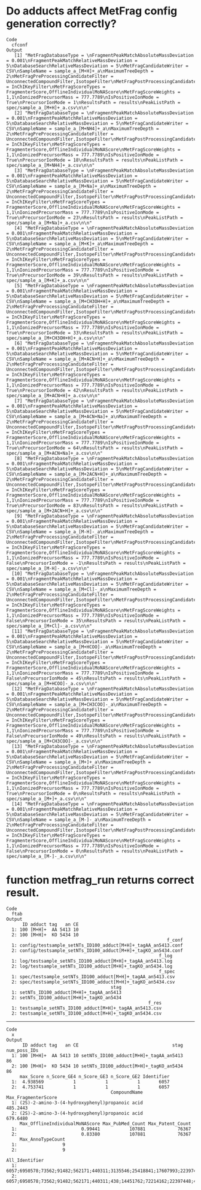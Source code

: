 # Do adducts affect MetFrag config generation correctly?

    Code
      cfconf
    Output
       [1] "MetFragDatabaseType = \nFragmentPeakMatchAbsoluteMassDeviation = 0.001\nFragmentPeakMatchRelativeMassDeviation = 5\nDatabaseSearchRelativeMassDeviation = 5\nMetFragCandidateWriter = CSV\nSampleName = sample_a_[M+H]+_a\nMaximumTreeDepth = 2\nMetFragPreProcessingCandidateFilter = UnconnectedCompoundFilter,IsotopeFilter\nMetFragPostProcessingCandidateFilter = InChIKeyFilter\nMetFragScoreTypes = FragmenterScore,OfflineIndividualMoNAScore\nMetFragScoreWeights = 1,1\nIonizedPrecursorMass = 777.7789\nIsPositiveIonMode = True\nPrecursorIonMode = 1\nResultsPath = results\nPeakListPath = spec/sample_a_[M+H]+_a.csv\n\n"             
       [2] "MetFragDatabaseType = \nFragmentPeakMatchAbsoluteMassDeviation = 0.001\nFragmentPeakMatchRelativeMassDeviation = 5\nDatabaseSearchRelativeMassDeviation = 5\nMetFragCandidateWriter = CSV\nSampleName = sample_a_[M+NH4]+_a\nMaximumTreeDepth = 2\nMetFragPreProcessingCandidateFilter = UnconnectedCompoundFilter,IsotopeFilter\nMetFragPostProcessingCandidateFilter = InChIKeyFilter\nMetFragScoreTypes = FragmenterScore,OfflineIndividualMoNAScore\nMetFragScoreWeights = 1,1\nIonizedPrecursorMass = 777.7789\nIsPositiveIonMode = True\nPrecursorIonMode = 18\nResultsPath = results\nPeakListPath = spec/sample_a_[M+NH4]+_a.csv\n\n"        
       [3] "MetFragDatabaseType = \nFragmentPeakMatchAbsoluteMassDeviation = 0.001\nFragmentPeakMatchRelativeMassDeviation = 5\nDatabaseSearchRelativeMassDeviation = 5\nMetFragCandidateWriter = CSV\nSampleName = sample_a_[M+Na]+_a\nMaximumTreeDepth = 2\nMetFragPreProcessingCandidateFilter = UnconnectedCompoundFilter,IsotopeFilter\nMetFragPostProcessingCandidateFilter = InChIKeyFilter\nMetFragScoreTypes = FragmenterScore,OfflineIndividualMoNAScore\nMetFragScoreWeights = 1,1\nIonizedPrecursorMass = 777.7789\nIsPositiveIonMode = True\nPrecursorIonMode = 23\nResultsPath = results\nPeakListPath = spec/sample_a_[M+Na]+_a.csv\n\n"          
       [4] "MetFragDatabaseType = \nFragmentPeakMatchAbsoluteMassDeviation = 0.001\nFragmentPeakMatchRelativeMassDeviation = 5\nDatabaseSearchRelativeMassDeviation = 5\nMetFragCandidateWriter = CSV\nSampleName = sample_a_[M+K]+_a\nMaximumTreeDepth = 2\nMetFragPreProcessingCandidateFilter = UnconnectedCompoundFilter,IsotopeFilter\nMetFragPostProcessingCandidateFilter = InChIKeyFilter\nMetFragScoreTypes = FragmenterScore,OfflineIndividualMoNAScore\nMetFragScoreWeights = 1,1\nIonizedPrecursorMass = 777.7789\nIsPositiveIonMode = True\nPrecursorIonMode = 39\nResultsPath = results\nPeakListPath = spec/sample_a_[M+K]+_a.csv\n\n"            
       [5] "MetFragDatabaseType = \nFragmentPeakMatchAbsoluteMassDeviation = 0.001\nFragmentPeakMatchRelativeMassDeviation = 5\nDatabaseSearchRelativeMassDeviation = 5\nMetFragCandidateWriter = CSV\nSampleName = sample_a_[M+CH3OH+H]+_a\nMaximumTreeDepth = 2\nMetFragPreProcessingCandidateFilter = UnconnectedCompoundFilter,IsotopeFilter\nMetFragPostProcessingCandidateFilter = InChIKeyFilter\nMetFragScoreTypes = FragmenterScore,OfflineIndividualMoNAScore\nMetFragScoreWeights = 1,1\nIonizedPrecursorMass = 777.7789\nIsPositiveIonMode = True\nPrecursorIonMode = 33\nResultsPath = results\nPeakListPath = spec/sample_a_[M+CH3OH+H]+_a.csv\n\n"
       [6] "MetFragDatabaseType = \nFragmentPeakMatchAbsoluteMassDeviation = 0.001\nFragmentPeakMatchRelativeMassDeviation = 5\nDatabaseSearchRelativeMassDeviation = 5\nMetFragCandidateWriter = CSV\nSampleName = sample_a_[M+ACN+H]+_a\nMaximumTreeDepth = 2\nMetFragPreProcessingCandidateFilter = UnconnectedCompoundFilter,IsotopeFilter\nMetFragPostProcessingCandidateFilter = InChIKeyFilter\nMetFragScoreTypes = FragmenterScore,OfflineIndividualMoNAScore\nMetFragScoreWeights = 1,1\nIonizedPrecursorMass = 777.7789\nIsPositiveIonMode = True\nPrecursorIonMode = 42\nResultsPath = results\nPeakListPath = spec/sample_a_[M+ACN+H]+_a.csv\n\n"    
       [7] "MetFragDatabaseType = \nFragmentPeakMatchAbsoluteMassDeviation = 0.001\nFragmentPeakMatchRelativeMassDeviation = 5\nDatabaseSearchRelativeMassDeviation = 5\nMetFragCandidateWriter = CSV\nSampleName = sample_a_[M+ACN+Na]+_a\nMaximumTreeDepth = 2\nMetFragPreProcessingCandidateFilter = UnconnectedCompoundFilter,IsotopeFilter\nMetFragPostProcessingCandidateFilter = InChIKeyFilter\nMetFragScoreTypes = FragmenterScore,OfflineIndividualMoNAScore\nMetFragScoreWeights = 1,1\nIonizedPrecursorMass = 777.7789\nIsPositiveIonMode = True\nPrecursorIonMode = 64\nResultsPath = results\nPeakListPath = spec/sample_a_[M+ACN+Na]+_a.csv\n\n"  
       [8] "MetFragDatabaseType = \nFragmentPeakMatchAbsoluteMassDeviation = 0.001\nFragmentPeakMatchRelativeMassDeviation = 5\nDatabaseSearchRelativeMassDeviation = 5\nMetFragCandidateWriter = CSV\nSampleName = sample_a_[M+2ACN+H]+_a\nMaximumTreeDepth = 2\nMetFragPreProcessingCandidateFilter = UnconnectedCompoundFilter,IsotopeFilter\nMetFragPostProcessingCandidateFilter = InChIKeyFilter\nMetFragScoreTypes = FragmenterScore,OfflineIndividualMoNAScore\nMetFragScoreWeights = 1,1\nIonizedPrecursorMass = 777.7789\nIsPositiveIonMode = True\nPrecursorIonMode = 83\nResultsPath = results\nPeakListPath = spec/sample_a_[M+2ACN+H]+_a.csv\n\n"  
       [9] "MetFragDatabaseType = \nFragmentPeakMatchAbsoluteMassDeviation = 0.001\nFragmentPeakMatchRelativeMassDeviation = 5\nDatabaseSearchRelativeMassDeviation = 5\nMetFragCandidateWriter = CSV\nSampleName = sample_a_[M-H]-_a\nMaximumTreeDepth = 2\nMetFragPreProcessingCandidateFilter = UnconnectedCompoundFilter,IsotopeFilter\nMetFragPostProcessingCandidateFilter = InChIKeyFilter\nMetFragScoreTypes = FragmenterScore,OfflineIndividualMoNAScore\nMetFragScoreWeights = 1,1\nIonizedPrecursorMass = 777.7789\nIsPositiveIonMode = False\nPrecursorIonMode = -1\nResultsPath = results\nPeakListPath = spec/sample_a_[M-H]-_a.csv\n\n"           
      [10] "MetFragDatabaseType = \nFragmentPeakMatchAbsoluteMassDeviation = 0.001\nFragmentPeakMatchRelativeMassDeviation = 5\nDatabaseSearchRelativeMassDeviation = 5\nMetFragCandidateWriter = CSV\nSampleName = sample_a_[M+Cl]-_a\nMaximumTreeDepth = 2\nMetFragPreProcessingCandidateFilter = UnconnectedCompoundFilter,IsotopeFilter\nMetFragPostProcessingCandidateFilter = InChIKeyFilter\nMetFragScoreTypes = FragmenterScore,OfflineIndividualMoNAScore\nMetFragScoreWeights = 1,1\nIonizedPrecursorMass = 777.7789\nIsPositiveIonMode = False\nPrecursorIonMode = 35\nResultsPath = results\nPeakListPath = spec/sample_a_[M+Cl]-_a.csv\n\n"         
      [11] "MetFragDatabaseType = \nFragmentPeakMatchAbsoluteMassDeviation = 0.001\nFragmentPeakMatchRelativeMassDeviation = 5\nDatabaseSearchRelativeMassDeviation = 5\nMetFragCandidateWriter = CSV\nSampleName = sample_a_[M+HCOO]-_a\nMaximumTreeDepth = 2\nMetFragPreProcessingCandidateFilter = UnconnectedCompoundFilter,IsotopeFilter\nMetFragPostProcessingCandidateFilter = InChIKeyFilter\nMetFragScoreTypes = FragmenterScore,OfflineIndividualMoNAScore\nMetFragScoreWeights = 1,1\nIonizedPrecursorMass = 777.7789\nIsPositiveIonMode = False\nPrecursorIonMode = 45\nResultsPath = results\nPeakListPath = spec/sample_a_[M+HCOO]-_a.csv\n\n"     
      [12] "MetFragDatabaseType = \nFragmentPeakMatchAbsoluteMassDeviation = 0.001\nFragmentPeakMatchRelativeMassDeviation = 5\nDatabaseSearchRelativeMassDeviation = 5\nMetFragCandidateWriter = CSV\nSampleName = sample_a_[M+CH3COO]-_a\nMaximumTreeDepth = 2\nMetFragPreProcessingCandidateFilter = UnconnectedCompoundFilter,IsotopeFilter\nMetFragPostProcessingCandidateFilter = InChIKeyFilter\nMetFragScoreTypes = FragmenterScore,OfflineIndividualMoNAScore\nMetFragScoreWeights = 1,1\nIonizedPrecursorMass = 777.7789\nIsPositiveIonMode = False\nPrecursorIonMode = 49\nResultsPath = results\nPeakListPath = spec/sample_a_[M+CH3COO]-_a.csv\n\n" 
      [13] "MetFragDatabaseType = \nFragmentPeakMatchAbsoluteMassDeviation = 0.001\nFragmentPeakMatchRelativeMassDeviation = 5\nDatabaseSearchRelativeMassDeviation = 5\nMetFragCandidateWriter = CSV\nSampleName = sample_a_[M+]+_a\nMaximumTreeDepth = 2\nMetFragPreProcessingCandidateFilter = UnconnectedCompoundFilter,IsotopeFilter\nMetFragPostProcessingCandidateFilter = InChIKeyFilter\nMetFragScoreTypes = FragmenterScore,OfflineIndividualMoNAScore\nMetFragScoreWeights = 1,1\nIonizedPrecursorMass = 777.7789\nIsPositiveIonMode = True\nPrecursorIonMode = 0\nResultsPath = results\nPeakListPath = spec/sample_a_[M+]+_a.csv\n\n"               
      [14] "MetFragDatabaseType = \nFragmentPeakMatchAbsoluteMassDeviation = 0.001\nFragmentPeakMatchRelativeMassDeviation = 5\nDatabaseSearchRelativeMassDeviation = 5\nMetFragCandidateWriter = CSV\nSampleName = sample_a_[M-]-_a\nMaximumTreeDepth = 2\nMetFragPreProcessingCandidateFilter = UnconnectedCompoundFilter,IsotopeFilter\nMetFragPostProcessingCandidateFilter = InChIKeyFilter\nMetFragScoreTypes = FragmenterScore,OfflineIndividualMoNAScore\nMetFragScoreWeights = 1,1\nIonizedPrecursorMass = 777.7789\nIsPositiveIonMode = False\nPrecursorIonMode = 0\nResultsPath = results\nPeakListPath = spec/sample_a_[M-]-_a.csv\n\n"              

# function metfrag_run returns correct result.

    Code
      ftab
    Output
          ID adduct tag   an CE
      1: 100 [M+H]+  AA 5413 10
      2: 100 [M+H]+  KO 5434 10
                                                                f_conf
      1: config/testsample_setNTs_ID100_adduct[M+H]+_tagAA_an5413.conf
      2: config/testsample_setNTs_ID100_adduct[M+H]+_tagKO_an5434.conf
                                                             f_log
      1: log/testsample_setNTs_ID100_adduct[M+H]+_tagAA_an5413.log
      2: log/testsample_setNTs_ID100_adduct[M+H]+_tagKO_an5434.log
                                                             f_spec
      1: spec/testsample_setNTs_ID100_adduct[M+H]+_tagAA_an5413.csv
      2: spec/testsample_setNTs_ID100_adduct[M+H]+_tagKO_an5434.csv
                                           stag
      1: setNTs_ID100_adduct[M+H]+_tagAA_an5413
      2: setNTs_ID100_adduct[M+H]+_tagKO_an5434
                                                         f_res
      1: testsample_setNTs_ID100_adduct[M+H]+_tagAA_an5413.csv
      2: testsample_setNTs_ID100_adduct[M+H]+_tagKO_an5434.csv

---

    Code
      x
    Output
          ID adduct tag   an CE                                   stag num_poss_IDs
      1: 100 [M+H]+  AA 5413 10 setNTs_ID100_adduct[M+H]+_tagAA_an5413           86
      2: 100 [M+H]+  KO 5434 10 setNTs_ID100_adduct[M+H]+_tagKO_an5434           86
         max_Score n_Score_GE4 n_Score_GE3 n_Score_GE2 Identifier
      1:  4.938569           1           1           1       6057
      2:  4.753741           1           1           1       6057
                                           CompoundName Max_FragmenterScore
      1: (2S)-2-amino-3-(4-hydroxyphenyl)propanoic acid            485.2443
      2: (2S)-2-amino-3-(4-hydroxyphenyl)propanoic acid            679.6480
         Max_OfflineIndividualMoNAScore Max_PubMed_Count Max_Patent_Count
      1:                        0.99441           107881            76367
      2:                        0.83380           107881            76367
         Max_AnnoTypeCount
      1:                 9
      2:                 9
                                                                                                                                                                                                                                                                                                                                                                                                                                                                                                                                                                                                                                                                                   All_Identifier
      1: 6057;6950578;73562;91482;562171;440311;3135546;25418841;17607993;22397448;14451762;72214162;47003404;9442556;447184;602411;45167;20826205;4123006;168705;438;2734814;89843;6422115;12919999;13052275;10678961;7436;201474;223277;73705;220089;72878;113330;7186;175593;18605013;824655;23548;6861469;40148016;2798463;117636;71327507;90407;15480193;89978;67455263;49866537;19756142;81446487;89905;65711231;231242;6871292;10726079;12315638;4105139;3080594;7275229;59323545;18625738;62234616;44600733;21885916;232526;71756776;55266573;139835;122651682;251544;24820110;16218074;59176;21191822;528966;602319;13384341;836717;519003;153707036;602288;81657;597077;197180;13672729
      2: 6057;6950578;73562;91482;562171;440311;438;14451762;72214162;22397448;45167;602411;3135546;47003404;17607993;9442556;25418841;7436;10678961;6422115;7186;201474;168705;89843;4123006;447184;13052275;20826205;2734814;220089;12919999;223277;73705;113330;72878;175593;824655;23548;6861469;67455263;18605013;40148016;19756142;89905;81446487;59176;2798463;90407;13384341;15480193;6871292;49866537;71327507;231242;12315638;65711231;117636;71756776;4105139;89978;3080594;59323545;18625738;13672729;251544;55266573;24820110;10726079;232526;16218074;21885916;44600733;7275229;62234616;122651682;139835;528966;836717;602319;153707036;602288;519003;21191822;597077;197180;81657

